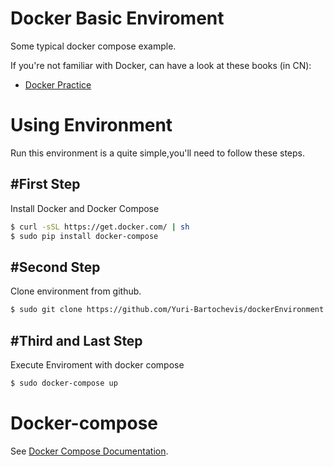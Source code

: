 
Docker Basic Enviroment
===
Some typical docker compose example.

If you're not familiar with Docker, can have a look at these books (in CN):

* [Docker Practice](https://github.com/yeasy/docker_practice)

# Using Environment
Run this environment is a quite simple,you'll need to follow these steps.

## #First Step
Install Docker and Docker Compose

```bash
$ curl -sSL https://get.docker.com/ | sh
$ sudo pip install docker-compose
```

## #Second Step
Clone environment from github.

```bash
$ sudo git clone https://github.com/Yuri-Bartochevis/dockerEnvironment.git
```

## #Third and Last Step
Execute Enviroment with docker compose

```bash
$ sudo docker-compose up
```

# Docker-compose
See [Docker Compose Documentation](https://docs.docker.com/compose/).
